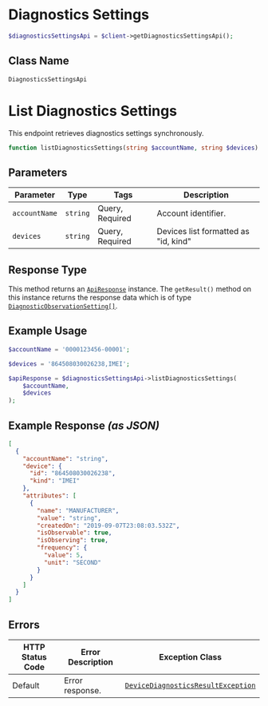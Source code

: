 # Diagnostics Settings

```php
$diagnosticsSettingsApi = $client->getDiagnosticsSettingsApi();
```

## Class Name

`DiagnosticsSettingsApi`


# List Diagnostics Settings

This endpoint retrieves diagnostics settings synchronously.

```php
function listDiagnosticsSettings(string $accountName, string $devices): ApiResponse
```

## Parameters

| Parameter | Type | Tags | Description |
|  --- | --- | --- | --- |
| `accountName` | `string` | Query, Required | Account identifier. |
| `devices` | `string` | Query, Required | Devices list formatted as "id, kind" |

## Response Type

This method returns an [`ApiResponse`](../../doc/api-response.md) instance. The `getResult()` method on this instance returns the response data which is of type [`DiagnosticObservationSetting[]`](../../doc/models/diagnostic-observation-setting.md).

## Example Usage

```php
$accountName = '0000123456-00001';

$devices = '864508030026238,IMEI';

$apiResponse = $diagnosticsSettingsApi->listDiagnosticsSettings(
    $accountName,
    $devices
);
```

## Example Response *(as JSON)*

```json
[
  {
    "accountName": "string",
    "device": {
      "id": "864508030026238",
      "kind": "IMEI"
    },
    "attributes": [
      {
        "name": "MANUFACTURER",
        "value": "string",
        "createdOn": "2019-09-07T23:08:03.532Z",
        "isObservable": true,
        "isObserving": true,
        "frequency": {
          "value": 5,
          "unit": "SECOND"
        }
      }
    ]
  }
]
```

## Errors

| HTTP Status Code | Error Description | Exception Class |
|  --- | --- | --- |
| Default | Error response. | [`DeviceDiagnosticsResultException`](../../doc/models/device-diagnostics-result-exception.md) |

